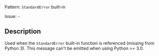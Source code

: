 Pattern: `StandardError` built-in

Issue: -

## Description

Used when the `StandardError` built-in function is referenced (missing from Python 3). This message can't be emitted when using Python >= 3.0.